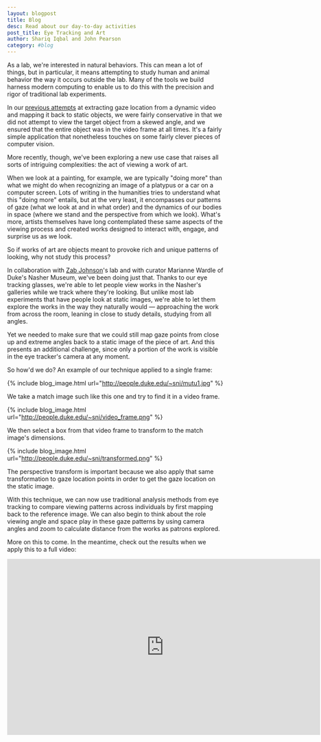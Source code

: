 ```yaml
---
layout: blogpost
title: Blog
desc: Read about our day-to-day activities
post_title: Eye Tracking and Art
author: Shariq Iqbal and John Pearson
category: #blog
---
```


As a lab, we're interested in natural behaviors. This can mean a lot of things, but in particular, it means attempting to study human and animal behavior the way it occurs outside the lab. Many of the tools we build harness modern computing to enable us to do this with the precision and rigor of traditional lab experiments.

In our [previous attempts](https://pearsonlab.github.io/blog/2015/11/06/eye_tracking_tech.html) at extracting gaze location from a dynamic video and mapping it back to static objects, we were fairly conservative in that we did not attempt to view the target object from a skewed angle, and we ensured that the entire object was in the video frame at all times. It's a fairly simple application that nonetheless touches on some fairly clever pieces of computer vision.

More recently, though, we've been exploring a new use case that raises all sorts of intriguing complexities: the act of viewing a work of art.

When we look at a painting, for example, we are typically "doing more" than what we might do when recognizing an image of a platypus or a car on a computer screen. Lots of writing in the humanities tries to understand what this "doing more" entails, but at the very least, it encompasses our patterns of gaze (what we look at and in what order) and the dynamics of our bodies in space (where we stand and the perspective from which we look). What's more, artists themselves have long contemplated these same aspects of the viewing process and created works designed to interact with, engage, and surprise us as we look.

So if works of art are objects meant to provoke rich and unique patterns of looking, why not study this process?

In collaboration with [Zab Johnson](https://dibs.duke.edu/scholars/elizabeth-johnson)'s lab and with curator Marianne Wardle of Duke's Nasher Museum, we've been doing just that. Thanks to our eye tracking glasses, we're able to let people view works in the Nasher's galleries while we track where they're looking. But unlike most lab experiments that have people look at static images, we're able to let them explore the works in the way they naturally would &mdash; approaching the work from across the room, leaning in close to study details, studying from all angles.

Yet we needed to make sure that we could still map gaze points from close up and extreme angles back to a static image of the piece of art. And this presents an additional challenge, since only a portion of the work is visible in the eye tracker's camera at any moment.

So how'd we do? An example of our technique applied to a single frame:

{% include blog_image.html url="http://people.duke.edu/~sni/mutu1.jpg" %}

We take a match image such like this one and try to find it in a video frame.

{% include blog_image.html url="http://people.duke.edu/~sni/video_frame.png" %}

We then select a box from that video frame to transform to the match image's dimensions.

{% include blog_image.html url="http://people.duke.edu/~sni/transformed.png" %}

The perspective transform is important because we also apply that same transformation to gaze location points in order to get the gaze location on the static image.

With this technique, we can now use traditional analysis methods from eye tracking to compare viewing patterns across individuals by first mapping back to the reference image. We can also begin to think about the role viewing angle and space play in these gaze patterns by using camera angles and zoom to calculate distance from the works as patrons explored.

More on this to come. In the meantime, check out the results when we apply this to a full video:

<div class="video-container">
<iframe width="730" height="410" src="https://www.youtube.com/embed/fSl6FiyHTes?rel=0&amp;showinfo=0" frameborder="0" allowfullscreen></iframe>
</div>
<br>
